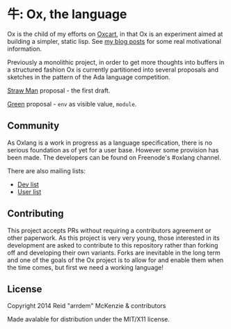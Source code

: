 # 牛: Ox, the language

Ox is the child of my efforts on [Oxcart](https://github.com/oxlang/oxcart), in that Ox is an experiment aimed at building a simpler, static lisp.
See [my blog posts](http://arrdem.com/2014/09/10/ox:_a_preface/) for some real motivational information.

Previously a monolithic project, in order to get more thoughts into buffers in a structured fashion Ox is currently partitioned into several proposals and sketches in the pattern of the Ada language competition.

[Straw Man](/straw/) proposal - the first draft.

[Green](/green/) proposal - `env` as visible value, `module`.

## Community

As Oxlang is a work in progress as a language specification, there is no serious foundation as of yet for a user base.
However some provision has been made.
The developers can be found on Freenode's #oxlang channel.

There are also mailing lists:

- [Dev list](http://librelist.com/browser/dev.oxlang/)
- [User list](http://librelist.com/browser/general.oxlang/)

## Contributing

This project accepts PRs without requiring a contributors agreement or other paperwork.
As this project is very very young, those interested in its development are asked to contribute to this repository rather than forking off and developing their own variants.
Forks are inevitable in the long term and one of the goals of the Ox project is to allow for and enable them when the time comes, but first we need a working language!

## License

Copyright 2014 Reid "arrdem" McKenzie & contributors

Made avalable for distribution under the MIT/X11 license.
